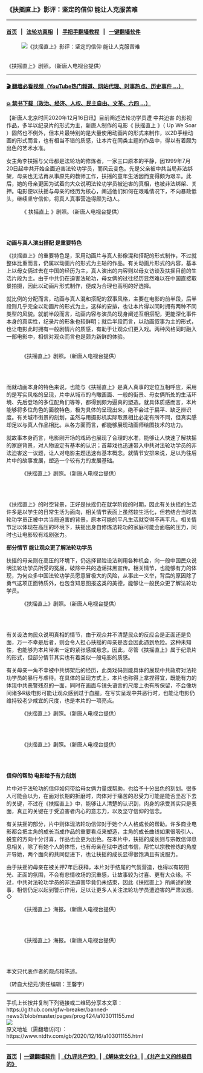 ### 《扶摇直上》影评：坚定的信仰 能让人克服苦难
------------------------

#### [首页](https://github.com/gfw-breaker/banned-news3/blob/master/README.md) &nbsp;&nbsp;|&nbsp;&nbsp; [法轮功真相](https://github.com/begood0513/basic/blob/master/README.md)  &nbsp;&nbsp;|&nbsp;&nbsp; [手把手翻墙教程](https://github.com/gfw-breaker/guides/wiki)  &nbsp;&nbsp;|&nbsp;&nbsp; [一键翻墙软件](https://github.com/gfw-breaker/nogfw/blob/master/README.md)  



<div><div class="featured_image">
 <figure>
  <img alt="《扶摇直上》影评：坚定的信仰 能让人克服苦难" src="https://i.ntdtv.com/assets/uploads/2020/12/474546-600x400-1.jpg"/>
 </figure><br/>
 <span class="caption">
  《扶摇直上》剧照。（新唐人电视台提供）
 </span>
</div>
</div><hr/>

#### [ 🎬  翻墙必看视频（YouTube热门频道、网站代理、时事热点、历史事件 ...）](https://github.com/gfw-breaker/links/blob/master/banned.md)

#### [ 💥  禁书下载（政治、经济、人权、民主自由、文革、六四 ...）](https://github.com/gfw-breaker/books/blob/master/README.md)

<div><div class="post_content" itemprop="articleBody">
 <p>
  【新唐人北京时间2020年12月16日讯】目前阐述法轮功学员遭
  <ok href="https://www.ntdtv.com/gb/中共迫害.htm">
   中共迫害
  </ok>
  的影视作品，多半以纪录片的形式为主，新唐人制作的电影《
  <ok href="https://www.ntdtv.com/gb/扶摇直上.htm">
   扶摇直上
  </ok>
  》（
  <ok href="https://www.ntdtv.com/gb/up-we-soar.htm">
   Up We Soar
  </ok>
  ）固然也不例外，但本片最特别的是大量使用动画片的形式来制作，以2D手绘动画的形式而言，也有相当不错的质感，让本片在同类主题的作品中，得以有着颇为出色的艺术水准。
 </p>
 <p>
  女主角李扶摇与父母都是法轮功的修炼者，一家三口原本的平静，因1999年7月20日起中共开始全面迫害法轮功学员，而风云变色。先是父亲被中共当局非法绑架，母亲也无法再从事原先的教师工作，扶摇的童年生活因而变得颇为艰辛。此后，她的母亲更因为试着向大众说明法轮功学员被迫害的真相，也被非法绑架、关押。电影便以扶摇与母亲的经历为核心，阐述他们如何在艰难情况下，不向暴政低头，继续坚守信仰，将真人真事营造得颇为动人。
 </p>
 <figure class="wp-caption aligncenter" id="attachment_103011168" style="width: 600px">
  <img alt="" class="size-medium wp-image-103011168" src="https://i.ntdtv.com/assets/uploads/2020/12/474544-600x255.jpg">
   <br/><figcaption class="wp-caption-text">
    《
    <ok href="https://www.ntdtv.com/gb/扶摇直上.htm">
     扶摇直上
    </ok>
    》剧照。（新唐人电视台提供）
   </figcaption><br/>
  </img>
 </figure><br/>
 <p>
  <strong>
   动画与真人演出搭配 是重要特色
  </strong>
 </p>
 <p>
  《扶摇直上》的重要特色是，采用动画片与真人影像混和搭配的形式制作，不过就整体比重而言，仍属以动画片的形式为主轴的作品。有关动画片形式的内容，基本上以母女俩过去在中国的经历为主，真人演出的内容则以母女访谈及扶摇目前的生活片段为主。由于中共仍在迫害法轮功，母女俩的过往经历显然难以在中国直接取景拍摄，因此以动画片形式制作，便成为合理也高明的好选择。
 </p>
 <p>
  就比例的分配而言，动画与真人混和搭配的叙事风格，主要在电影的前半段，后半段则几乎完全以动画片的形式为主，这样的安排，也让本片得以同时拥有两种不同类型的风貌。就前半段而言，动画内容与演员的现身阐述互相搭配，更能深化事件本身的真实性，纪录片的形象也较鲜明；就后半段而言，以动画叙事为主的形式，也让电影此时拥有一般剧情片的质感，有助于让观众们更入戏。两种风格同时融入一部电影中，相信对观众而言也是颇为新鲜的体验。
 </p>
 <figure class="wp-caption aligncenter" id="attachment_103011169" style="width: 600px">
  <img alt="" class="size-medium wp-image-103011169" src="https://i.ntdtv.com/assets/uploads/2020/12/474550-600x255.jpg">
   <br/><figcaption class="wp-caption-text">
    <br/>
    《扶摇直上》剧照。（新唐人电视台提供）
   </figcaption><br/>
  </img>
 </figure><br/>
 <p>
  而就动画本身的特色来说，也能与《扶摇直上》是真人真事的定位互相呼应，采用的是写实风格的呈现，片中从城市的鸟瞰画面、一般的街景、母女俩所处的生活环境、先后登场的多位配角们等等，都得到颇为逼真的塑造。就具体质感而言，本片能够将多位角色的面貌特色，极为具体的呈现出来，绝不会过于扁平、缺乏辨识度。有关城市街景的刻划，虽然与用摄影机实际取景相比必定有所不同，但真实感却足以与真人作品相比。从各方面而言，都能够展现动画师绘图技术的功力。
 </p>
 <p>
  就故事本身而言，电影刚开场的戏码也展现了合理的水准，能够让人快速了解扶摇的家庭背景，对人物设定有基本的认识；首幕戏也迅速带入中共对法轮功学员的非法迫害这一议题，让人对电影主题迅速有基本概念。就情节安排来说，足以为往后片中的故事发展，塑造一个较有力的发展基础。
  <br/>
  <figure class="wp-caption aligncenter" id="attachment_103011170" style="width: 600px">
   <img alt="" class="size-medium wp-image-103011170" src="https://i.ntdtv.com/assets/uploads/2020/12/474549-600x255.jpg"/>
   <br/><figcaption class="wp-caption-text">
    《扶摇直上》剧照。（新唐人电视台提供）
   </figcaption><br/>
  </figure><br/>
 </p>
 <p>
  《扶摇直上》的时空背景，正好是扶摇仍在就学阶段的时期，因此有关扶摇的生活许多是以学生的日常生活为面向，相关情节表面上虽然较生活化，但若结合当时法轮功学员正被中共当局迫害的背景，原本可能的平凡生活就变得不再平凡，相关情节足以体现在高压的环境下，扶摇出身自修炼法轮功的家庭可能会面临的压力，同时也让电影较有戏剧张力。
 </p>
 <p>
  <strong>
   部分情节 能让观众更了解法轮功学员
  </strong>
 </p>
 <p>
  扶摇的母亲则在高压的环境下，仍选择冒险设法利用各种机会，向一般中国民众说明法轮功学员所受的冤屈，破除中共的造谣抹黑宣传。相关情节，也能够有力的体现，为何众多中国法轮功学员愿意冒极大的风险，从事此一义举，背后的原因除了勇气这项正面特质外，也包含知恩图报这类的美德，能够让一般民众更了解法轮功学员。
 </p>
 <figure class="wp-caption aligncenter" id="attachment_103011171" style="width: 600px">
  <img alt="" class="size-medium wp-image-103011171" src="https://i.ntdtv.com/assets/uploads/2020/12/474552-600x255.jpg"/>
  <br/><figcaption class="wp-caption-text">
   《扶摇直上》剧照。（新唐人电视台提供）
  </figcaption><br/>
 </figure><br/>
 <p>
  有关设法向民众说明真相的情节，由于观众并不清楚民众的反应会是正面还是负面，万一不幸是后者，则会令人担心扶摇的母亲是否会因此遇到危险。这种未知性，也能够为本片带来一定的紧张感或悬念。因此，尽管《扶摇直上》属于纪录片的形式，但部分情节其实也有着类似一般电影的质感。
 </p>
 <p>
  有关母亲一角不幸被中共绑架后的经历，此类戏码则能具体的展现中共政府对法轮功学员的暴行与虐待。在具体的呈现方式上，本片也称得上拿捏得宜，既能有力的体现中共恶警残忍的一面，同时在画面与镜头语言的尺度上也有所保留，不会像坊间诸多R级电影可能让观众感到过于血腥。在写实呈现中共恶行时，也能让电影仍维持较老少咸宜的尺度，也是本片的一项亮点。
 </p>
 <figure class="wp-caption aligncenter" id="attachment_103011173" style="width: 600px">
  <img alt="" class="size-medium wp-image-103011173" src="https://i.ntdtv.com/assets/uploads/2020/12/474548-600x255.jpg"/>
  <br/><figcaption class="wp-caption-text">
   《扶摇直上》剧照。（新唐人电视台提供）
  </figcaption><br/>
 </figure><br/>
 <figure class="wp-caption aligncenter" id="attachment_103011174" style="width: 600px">
  <img alt="" class="size-medium wp-image-103011174" src="https://i.ntdtv.com/assets/uploads/2020/12/474551-600x255.jpg"/>
  <br/><figcaption class="wp-caption-text">
   《扶摇直上》剧照。（新唐人电视台提供）
  </figcaption><br/>
 </figure><br/>
 <p>
  <strong>
   信仰的帮助 电影给予有力刻划
  </strong>
 </p>
 <p>
  片中对于法轮功的信仰如何带给母女俩力量或帮助，也给予十分出色的刻划。很多人可能会以为，在面对长期的折磨时，肉体对于痛苦的忍受力可能是能否坚忍下去的关键，不过在《扶摇直上》中，能够让人清楚的认识到，肉身的承受其实只是表面，真正的关键在于受迫害者内心的意志力，以及坚守信仰的信念。
 </p>
 <p>
  有关扶摇的部分，片中则体现法轮功信仰对于她个人人格成长的帮助。许多商业电影都会把主角的成长当成作品的重要看点来塑造，主角的成长曲线如果很吸引人、蜕变的方向十分讨喜，作品也会更为出色。在本片中，扶摇的成长则与宗教信仰息息相关，除了有她个人的体悟，也有母亲在狱中透过书信，帮忙以宗教修炼的角度开导她，两个面向的共同促进下，也让扶摇的成长显得很饱满且有说服力。
 </p>
 <p>
  由于扶摇的母亲在被关押7年后获释，本片对于结尾的气氛营造，也得以有较阳光、正面的氛围，不会有悲情收场的沉重感，让故事较为讨喜、更有大众缘。不过，中共对法轮功学员的非法迫害毕竟仍未结束，因此《扶摇直上》所阐述的故事，相信仍足以起到警示作用，足以让更多人关注法轮功学员遭迫害的严肃议题。◇
 </p>
 <figure class="wp-caption aligncenter" id="attachment_103011177" style="width: 600px">
  <img alt="" class="size-medium wp-image-103011177" src="https://i.ntdtv.com/assets/uploads/2020/12/474545-600x255.jpg"/>
  <br/><figcaption class="wp-caption-text">
   《扶摇直上》海报。（新唐人电视台提供）
  </figcaption><br/>
 </figure><br/>
 <figure class="wp-caption aligncenter" id="attachment_103011179" style="width: 600px">
  <img alt="" class="size-medium wp-image-103011179" src="https://i.ntdtv.com/assets/uploads/2020/12/474547-600x255.jpg"/>
  <br/><figcaption class="wp-caption-text">
   《扶摇直上》海报。（新唐人电视台提供）
  </figcaption><br/>
 </figure><br/>
 <p>
  本文只代表作者的观点和陈述。
 </p>
 <p>
  （转自大纪元/责任编辑：王馨宇）
 </p>
 <div class="single_ad">
 </div>
</div>
</div>
<hr/>
手机上长按并复制下列链接或二维码分享本文章：<br/>
https://github.com/gfw-breaker/banned-news3/blob/master/pages/prog424/a103011155.md <br/>
<a href='https://github.com/gfw-breaker/banned-news3/blob/master/pages/prog424/a103011155.md'><img src='https://github.com/gfw-breaker/banned-news3/blob/master/pages/prog424/a103011155.md.png'/></a> <br/>
原文地址（需翻墙访问）：https://www.ntdtv.com/gb/2020/12/16/a103011155.html


------------------------
#### [首页](https://github.com/gfw-breaker/banned-news3/blob/master/README.md) &nbsp;|&nbsp; [一键翻墙软件](https://github.com/gfw-breaker/nogfw/blob/master/README.md) &nbsp;| [《九评共产党》](https://github.com/gfw-breaker/9ping.md/blob/master/README.md#九评之一评共产党是什么) | [《解体党文化》](https://github.com/gfw-breaker/jtdwh.md/blob/master/README.md) | [《共产主义的终极目的》](https://github.com/gfw-breaker/gczydzjmd.md/blob/master/README.md)


<img src='http://gfw-breaker.win/banned-news3/pages/prog424/a103011155.md' width='0px' height='0px'/>